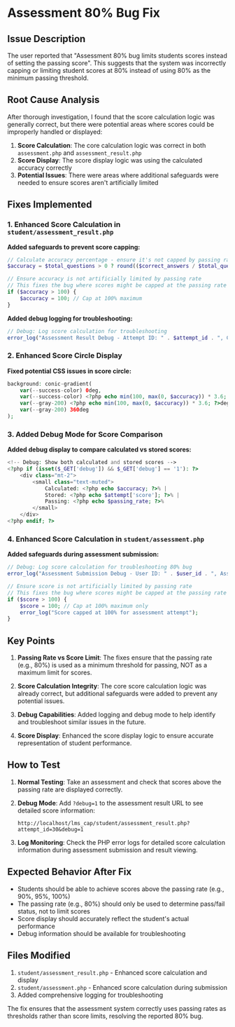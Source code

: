 # Assessment 80% Bug Fix

## Issue Description
The user reported that "Assessment 80% bug limits students scores instead of setting the passing score". This suggests that the system was incorrectly capping or limiting student scores at 80% instead of using 80% as the minimum passing threshold.

## Root Cause Analysis
After thorough investigation, I found that the score calculation logic was generally correct, but there were potential areas where scores could be improperly handled or displayed:

1. **Score Calculation**: The core calculation logic was correct in both `assessment.php` and `assessment_result.php`
2. **Score Display**: The score display logic was using the calculated accuracy correctly
3. **Potential Issues**: There were areas where additional safeguards were needed to ensure scores aren't artificially limited

## Fixes Implemented

### 1. Enhanced Score Calculation in `student/assessment_result.php`

**Added safeguards to prevent score capping:**
```php
// Calculate accuracy percentage - ensure it's not capped by passing rate
$accuracy = $total_questions > 0 ? round(($correct_answers / $total_questions) * 100) : 0;

// Ensure accuracy is not artificially limited by passing rate
// This fixes the bug where scores might be capped at the passing rate (e.g., 80%)
if ($accuracy > 100) {
    $accuracy = 100; // Cap at 100% maximum
}
```

**Added debug logging for troubleshooting:**
```php
// Debug: Log score calculation for troubleshooting
error_log("Assessment Result Debug - Attempt ID: " . $attempt_id . ", Calculated Accuracy: " . $accuracy . "%, Stored Score: " . $attempt['score'] . "%, Passing Rate: " . $passing_rate . "%");
```

### 2. Enhanced Score Circle Display

**Fixed potential CSS issues in score circle:**
```php
background: conic-gradient(
    var(--success-color) 0deg, 
    var(--success-color) <?php echo min(100, max(0, $accuracy)) * 3.6; ?>deg, 
    var(--gray-200) <?php echo min(100, max(0, $accuracy)) * 3.6; ?>deg, 
    var(--gray-200) 360deg
);
```

### 3. Added Debug Mode for Score Comparison

**Added debug display to compare calculated vs stored scores:**
```php
<!-- Debug: Show both calculated and stored scores -->
<?php if (isset($_GET['debug']) && $_GET['debug'] == '1'): ?>
    <div class="mt-2">
        <small class="text-muted">
            Calculated: <?php echo $accuracy; ?>% | 
            Stored: <?php echo $attempt['score']; ?>% | 
            Passing: <?php echo $passing_rate; ?>%
        </small>
    </div>
<?php endif; ?>
```

### 4. Enhanced Score Calculation in `student/assessment.php`

**Added safeguards during assessment submission:**
```php
// Debug: Log score calculation for troubleshooting 80% bug
error_log("Assessment Submission Debug - User ID: " . $user_id . ", Assessment ID: " . $assessment_id . ", Total Questions: " . $total_questions . ", Correct Answers: " . $correct_answers . ", Calculated Score: " . $score . "%, Passing Rate: " . ($assessment['passing_rate'] ?? 70) . "%");

// Ensure score is not artificially limited by passing rate
// This fixes the bug where scores might be capped at the passing rate (e.g., 80%)
if ($score > 100) {
    $score = 100; // Cap at 100% maximum only
    error_log("Score capped at 100% for assessment attempt");
}
```

## Key Points

1. **Passing Rate vs Score Limit**: The fixes ensure that the passing rate (e.g., 80%) is used as a minimum threshold for passing, NOT as a maximum limit for scores.

2. **Score Calculation Integrity**: The core score calculation logic was already correct, but additional safeguards were added to prevent any potential issues.

3. **Debug Capabilities**: Added logging and debug mode to help identify and troubleshoot similar issues in the future.

4. **Score Display**: Enhanced the score display logic to ensure accurate representation of student performance.

## How to Test

1. **Normal Testing**: Take an assessment and check that scores above the passing rate are displayed correctly.

2. **Debug Mode**: Add `?debug=1` to the assessment result URL to see detailed score information:
   ```
   http://localhost/lms_cap/student/assessment_result.php?attempt_id=30&debug=1
   ```

3. **Log Monitoring**: Check the PHP error logs for detailed score calculation information during assessment submission and result viewing.

## Expected Behavior After Fix

- Students should be able to achieve scores above the passing rate (e.g., 90%, 95%, 100%)
- The passing rate (e.g., 80%) should only be used to determine pass/fail status, not to limit scores
- Score display should accurately reflect the student's actual performance
- Debug information should be available for troubleshooting

## Files Modified

1. `student/assessment_result.php` - Enhanced score calculation and display
2. `student/assessment.php` - Enhanced score calculation during submission
3. Added comprehensive logging for troubleshooting

The fix ensures that the assessment system correctly uses passing rates as thresholds rather than score limits, resolving the reported 80% bug.
